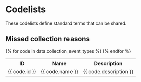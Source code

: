 
# Codelists

These codelists define standard terms that can be shared.

## Missed collection reasons

<table>
<tr>
  <th>ID</th>
  <th>Name</th>
  <th>Description</th>
</tr>
{% for code in data.collection_event_types %}
<tr>
  <td>{{ code.id }}</td>
  <td>{{ code.name }}</td>
  <td>{{ code.description }}</td>
</tr>
{% endfor %}
</table>
